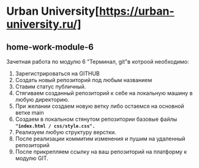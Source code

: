 # Urban University[https://urban-university.ru/]

## home-work-module-6
Зачетная работа по модулю 6 "Терминал, git"в котроой необходимо:
1. Зарегистрироваться на GITHUB
2. Создать новый репозиторий под любым названием
3. Ставим статус публичный.
4. Стягиваем созданный репозиторий к себе на локальную машину в любую директорию.
5. При желании создаем новую ветку либо остаемся на основной ветке main
6. Создаем в локальном стянутом репозитории базовые файлы  **``"index.html / css/style.css".``**
7. Реализуем любую структуру верстки.
8. После реализации коммитим изменения и пушим на удаленный репозиторий
9. После прикрепляем ссылку на ваш репозиторий на платформу к модулю GIT.


